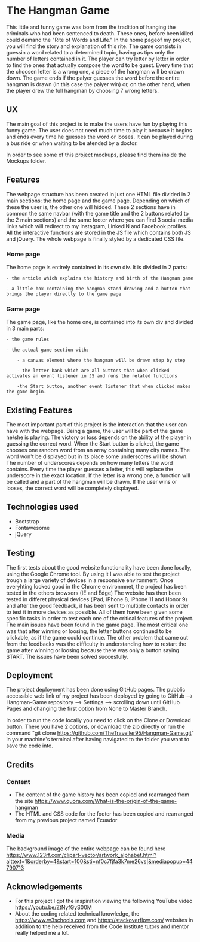 # The Hangman Game

This little and funny game was born from the tradition of hanging the criminals who had been sentenced to death. These ones, before been killed 
could demand the "Rite of Words and Life." 
In the home pageof my project, you will find the story and explanation of this rite.
The game consists in guessin a word related to a determined topic, having as tips only the number of letters contained in it.
The player can try letter by letter in order to find the ones that actually compose the word to be guest.
Every time that the choosen letter is a wrong one, a piece of the hangman will be drawn down. The game ends if the palyer guesses the word 
before the entire hangman is drawn (in this case the palyer win) or, on the other hand, when the player drew the full hangman by choosing 7 wrong 
letters.

## UX

The main goal of this project is to make the users have fun by playing this funny game. The user does not need much time to play it because it
begins and ends every time he guesses the word or looses. It can be played during a bus ride or when waiting to be atended by a doctor.

In order to see some of this project mockups, please find them inside the Mockups folder.

## Features

The webpage structure has been created in just one HTML file divided in 2 main sections: the home page and the game page.
Depending on which of these the user is, the other one will hidded.
These 2 sections have in common the same navbar (with the game title and the 2 buttons related to the 2 main sections) and the same footer 
where you can find 3 social media links which will redirect to my Instagram, LinkedIN and Facebook profiles. 
All the interactive functions are stored in the JS file which contains both JS and jQuery.
The whole webpage is finally styled by a dedicated CSS file.

### Home page

The home page is entirely contained in its own div. It is divided in 2 parts:

    - the article which explains the history and birth of the Hangman game

    - a little box containing the hangman stand drawing and a button that brings the player directly to the game page

### Game page

The game page, like the home one, is contained into its own div and divided in 3 main parts:

    - the game rules

    - the actual game section with:

        - a canvas element where the hangman will be drawn step by step

        - the letter bank which are all buttons that when clicked activates an event listener in JS and runs the related functions

        -the Start button, another event listener that when clicked makes the game begin.

## Existing Features

The most important part of this project is the interaction that the user can have with the webpage. Being a game, the user will be part
of the game he/she is playing. The victory or loss depends on the ability of the player in guessing the correct word.
When the Start button is clicked, the game chooses one random word from an array containing many city names.
The word won't be displayed but in its place some underscores will be shown. The number of underscores depends on how many letters the word contains.
Every time the player guesses a letter, this will replace the underscore in the exact location.
If the letter is a wrong one, a function will be called and a part of the hangman will be drawn.
If the user wins or looses, the correct word will be completely displayed. 

## Technologies used

- Bootstrap
- Fontawesome
- jQuery

## Testing

The first tests about the good website functionality have been done locally, using the Google Chrome tool. By using it I was able to test the 
project trough a large variety of devices in a responsive environment. Once everyhting looked good in the Chrome environmnet, the project has 
been tested in the others browsers (IE and Edge) The website has then been tested in differet physical devices (iPad, iPhone 8, iPhone 11 and 
Honor 9) and after the good feedback, it has been sent to multiple contacts in order to test it in more devices as possible. All of them have been 
given some specific tasks in order to test each one of the critical features of the project.
The main issues have been found in the game page. The most critical one was that after winning or loosing, the letter buttons continued to be
clickable, as if the game could continue.
The other problem that came out from the feedbacks was the difficulty in understanding how to restart the game after winning or loosing because 
there was only a button saying START.
The issues have been solved succesfully. 

## Deployment

The project deployment has been done using GitHub pages. The pubblic accessible web link of my project has been deployed by going to 
GitHub --> Hangman-Game repository --> Settings --> scrolling down until GitHub Pages and changing the first option from None to Master Branch.

In order to run the code locally you need to click on the Clone or Download button. There you have 2 options, or download the zip directly 
or run the command "git clone https://github.com/TheTraveller95/Hangman-Game.git" in your machine's terminal after having navigated to the folder 
you want to save the code into.

## Credits

### Content

- The content of the game history has been copied and rearranged from the site https://www.quora.com/What-is-the-origin-of-the-game-hangman
- The HTML and CSS code for the footer has been copied and rearranged from my previous project named Ecuador

### Media

The background image of the entire webpage can be found here https://www.123rf.com/clipart-vector/artwork_alphabet.html?alttext=1&orderby=4&start=100&sti=nf0c7fjfa3k7me26vs|&mediapopup=44790713

## Acknowledgements

-   For this project I got the inspiration viewing the following YouTube video https://youtu.be/ZtNyfGyS00M
-   About the coding related technical knowledge, the https://www.w3schools.com and https://stackoverflow.com/ websites in addition to the help received from the Code Institute tutors and mentor really helped me a lot.
